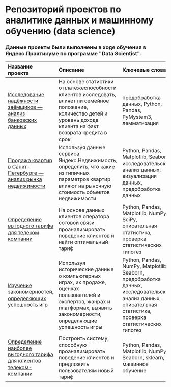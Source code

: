 # Репозиторий проектов по аналитике данных и машинному обучению (data science)

### Данные проекты были выполнены в ходе обучения в Яндекс.Практикуме по программе "Data Scientist".

| Название проекта | Описание | Ключевые слова |
|:----|:----|:----------|
| [Исследование надёжности заёмщиков — анализ банковских данных](https://github.com/droidkos/yandex-praktikum-projects/tree/main/01_borrowers_solvency_analysis) | На основе статистики о платёжеспособности клиентов исследовать, влияет ли семейное положение, количество детей и уровень дохода клиента на факт возврата кредита в срок | предобработка данных, Python, Pandas, PyMystem3, лемматизация |
| [Продажа квартир в Санкт-Петербурге — анализ рынка недвижимости](https://github.com/droidkos/yandex-praktikum-projects/tree/main/02_real_estate) | Используя данные сервиса Яндекс.Недвижимость, определить, что какие из типичных параметров квартир влияют на рыночную стоимость объектов недвижимости | Python, Pandas, Matplotlib, Seaborn, исследовательский анализ данных, визуализация данных, предобработка данных |
| [Определение выгодного тарифа для телеком компании](https://github.com/droidkos/yandex-praktikum-projects/tree/main/03_mobile_tariffs) | На основе данных клиентов оператора сотовой связи проанализировать поведение клиентов и найти оптимальный тариф | Python, Pandas, Matplotlib, NumPy, SciPy, описательная статистика, проверка статистических гипотез |
| [Изучение закономерностей, определяющих успешность игр](https://github.com/droidkos/yandex-praktikum-projects/tree/main/04_computer_games) | Используя исторические данные о компьютерных играх, их продаже, оценках пользователей и экспертов, жанрах и платформах, выявить закономерности, определяющие успешность игры | Python, Pandas, NumPy, Matplotlib, Seaborn, предобработка данных, исследовательский анализ данных, описательная статистика, проверка статистических гипотез |
| [Определение наиболее выгодного тарифа для клиентов телеком-компании](https://github.com/droidkos/yandex-praktikum-projects/tree/main/05_mobile_tariff_recommendations) | Построить систему, способную проанализировать поведение клиентов и предложить пользователям новый тариф | Python, Pandas, Matplotlib, NumPy, Seaborn, sklearn, машинное обучение |
